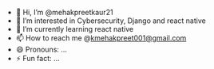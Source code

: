 - 👋 Hi, I’m @mehakpreetkaur21
- 👀 I’m interested in Cybersecurity, Django and react native
- 🌱 I’m currently learning react native
- 📫 How to reach me @kmehakpreet001@gmail.com
- 😄 Pronouns: ...
- ⚡ Fun fact: ...

<!---
mehakpreetkaur21/mehakpreetkaur21 is a ✨ special ✨ repository because its `README.md` (this file) appears on your GitHub profile.
You can click the Preview link to take a look at your changes.
--->
